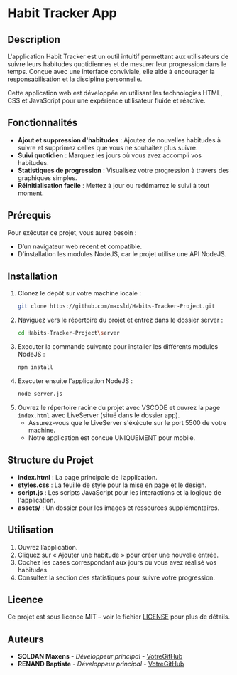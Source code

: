 # Habit Tracker App

## Description
L'application Habit Tracker est un outil intuitif permettant aux utilisateurs de suivre leurs habitudes quotidiennes et de mesurer leur progression dans le temps. Conçue avec une interface conviviale, elle aide à encourager la responsabilisation et la discipline personnelle.

Cette application web est développée en utilisant les technologies HTML, CSS et JavaScript pour une expérience utilisateur fluide et réactive.

## Fonctionnalités
- **Ajout et suppression d'habitudes** : Ajoutez de nouvelles habitudes à suivre et supprimez celles que vous ne souhaitez plus suivre.
- **Suivi quotidien** : Marquez les jours où vous avez accompli vos habitudes.
- **Statistiques de progression** : Visualisez votre progression à travers des graphiques simples.
- **Réinitialisation facile** : Mettez à jour ou redémarrez le suivi à tout moment.

## Prérequis
Pour exécuter ce projet, vous aurez besoin :
- D’un navigateur web récent et compatible.
- D'installation les modules NodeJS, car le projet utilise une API NodeJS.

## Installation
1. Clonez le dépôt sur votre machine locale :
   ```bash
   git clone https://github.com/maxsld/Habits-Tracker-Project.git
   ```
2. Naviguez vers le répertoire du projet et entrez dans le dossier server :
   ```bash
   cd Habits-Tracker-Project\server
   ```
3. Executer la commande suivante pour installer les différents modules NodeJS :
   ```bash
   npm install
   ```
4. Executer ensuite l'application NodeJS :
   ```bash
   node server.js
   ```
5. Ouvrez le répertoire racine du projet avec VSCODE et ouvrez la page `index.html` avec LiveServer (situé dans le dossier app).
   - Assurez-vous que le LiveServer s'éxécute sur le port 5500 de votre machine.
   - Notre application est concue UNIQUEMENT pour mobile.

## Structure du Projet
- **index.html** : La page principale de l’application.
- **styles.css** : La feuille de style pour la mise en page et le design.
- **script.js** : Les scripts JavaScript pour les interactions et la logique de l'application.
- **assets/** : Un dossier pour les images et ressources supplémentaires.

## Utilisation
1. Ouvrez l’application.
2. Cliquez sur « Ajouter une habitude » pour créer une nouvelle entrée.
3. Cochez les cases correspondant aux jours où vous avez réalisé vos habitudes.
4. Consultez la section des statistiques pour suivre votre progression.

## Licence
Ce projet est sous licence MIT – voir le fichier [LICENSE](LICENSE) pour plus de détails.

## Auteurs
- **SOLDAN Maxens** - *Développeur principal* - [VotreGitHub](https://github.com/votre-utilisateur)
- **RENAND Baptiste** - *Développeur principal* - [VotreGitHub](https://github.com/votre-utilisateur)

